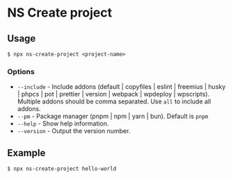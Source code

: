 # NS Create project

## Usage

```
$ npx ns-create-project <project-name>
```

### Options

* `--include` - Include addons (default | copyfiles | eslint | freemius | husky | phpcs | pot | prettier | version | webpack | wpdeploy | wpscripts). Multiple addons should be comma separated. Use `all` to include all addons.
* `--pm` - Package manager (pnpm | npm | yarn | bun). Default is `pnpm`
* `--help` - Show help information.
* `--version` - Output the version number.

## Example

```
$ npx ns-create-project hello-world
```
